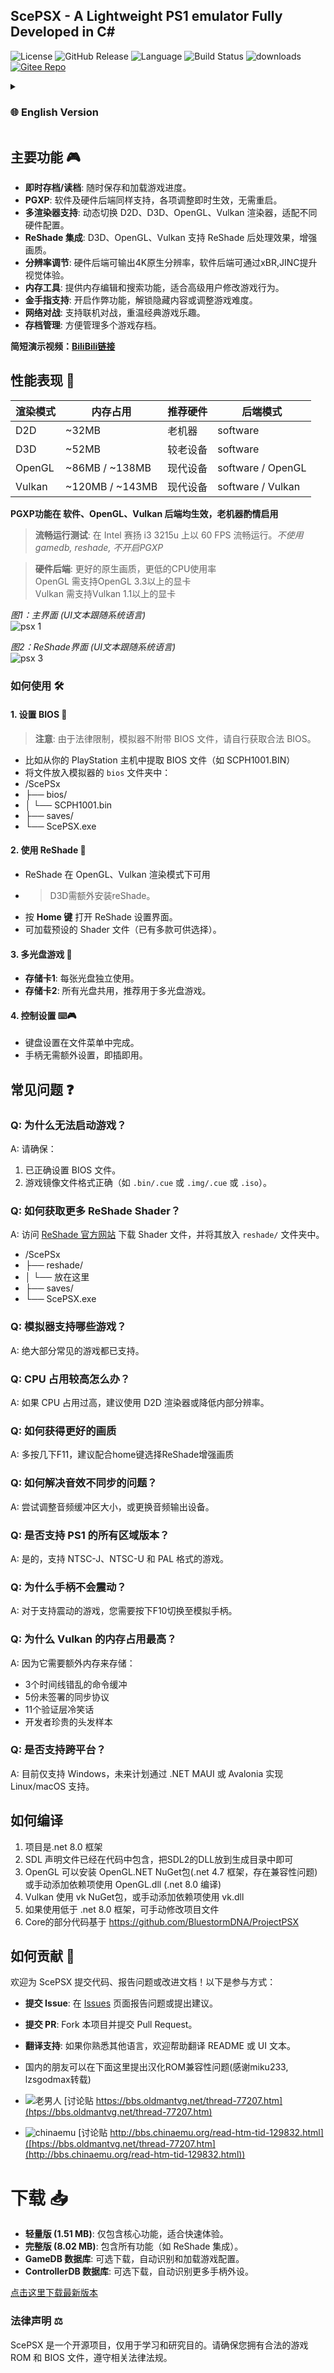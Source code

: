 <h2>ScePSX - A Lightweight PS1 emulator Fully Developed in C#</h2>

![License](https://img.shields.io/badge/license-MIT-blue) ![GitHub Release](https://img.shields.io/github/v/release/unknowall/ScePSX?label=Release) ![Language](https://img.shields.io/github/languages/top/unknowall/ScePSX) ![Build Status](https://img.shields.io/badge/build-passing-brightgreen) ![downloads](https://img.shields.io/github/downloads/unknowall/ScePSX/total.svg) [![Gitee Repo](https://img.shields.io/badge/Gitee-Mirror-FFB71B)](https://gitee.com/unknowall/ScePSX)
<details>
<summary><h3> 🌐 English Version</h3></summary>

## Key Features 🎮
- **Save States**: Save and load game progress at any time.
- **PGXP**: Supported by both software and hardware backends, with all adjustments taking effect instantly without requiring a restart.
- **Multi-Renderer Support**: Dynamically switch between D2D, D3D, OpenGL, and Vulkan renderers to adapt to different hardware configurations.
- **ReShade Integration**: ReShade post-processing effects supported on D3D, OpenGL, and Vulkan for enhanced graphics.
- **Resolution Scaling**: Hardware backend supports up to 4K native resolution output, while the software backend improves visuals through xBR and JINC scaling.
- **Memory Tools**: Memory editing and search functionality for advanced users to modify game behavior.
- **Cheat Support**: Enable cheat codes to unlock hidden content or adjust game difficulty.
- **Online Multiplayer**: Supports networked gameplay to relive classic gaming experiences.
- **Save Management**: Easily manage multiple save files.

**Short demo video: [Bilibili](https://www.bilibili.com/video/BV1sUKCzcEWg)**

## Performance Overview 🚀

| Rendering Mode | Memory Usage | Recommended Hardware | Backend Mode          |
|----------------|--------------|----------------------|-----------------------|
| D2D            | ~32MB        | Older Machines       | Software              |
| D3D            | ~52MB        | Older Devices        | Software              |
| OpenGL         | ~86MB / ~138MB | Modern Devices     | Software / OpenGL     |
| Vulkan         | ~120MB / ~143MB | Modern Devices     | Software / Vulkan     |

**PGXP is supported across software, OpenGL, and Vulkan backends; older systems should enable it with caution.**
> **Smooth Performance Test**: Runs at 60 FPS on an Intel Celeron i3 3215u. *No gamedb, no reshade，PGXP off.*

> **Hardware Backend**: Better native graphics quality, lower CPU usage  
> OpenGL requires a GPU supporting OpenGL 3.3+  
> Vulkan requires a GPU supporting Vulkan 1.1+

_Figure 1: Main Interface(UI text follows system language)_  
![psx 1 eng](https://github.com/user-attachments/assets/a1e52f58-12e7-42ec-b819-965a0ce82caf)


_Figure 2：ReShade(UI text follows system language)_<br>
![psx 3](https://github.com/user-attachments/assets/4ccdf2d6-f79f-4dd5-a131-9365bfc878b6)

### How to Use 🛠️

#### 1. Setting Up BIOS 🔑
> **Note**: Due to legal restrictions, the emulator does not include BIOS files. Please obtain a legal BIOS file.
- Extract the BIOS file (e.g., `SCPH1001.BIN`) from your PlayStation console.
- Place the file in the emulator's `bios` folder:
/ScePSx<br>
├── bios/<br>
│ └── SCPH1001.bin<br>
├── saves/<br>
└── ScePSX.exe<br>

#### 2. Using ReShade 🎨
- ReShade is available in OpenGL and Vulkan rendering modes.
- > For D3D, ReShade needs to be installed separately.
- Press **Home** to open the ReShade settings interface.
- Load pre-configured Shader files (several presets are available).

#### 3. Multi-Disc Games 📀
- **Memory Card 1**: Each disc uses its own memory card.
- **Memory Card 2**: Shared across all discs, recommended for multi-disc games.

#### 4. Controller Settings ⌨️🎮
- Keyboard settings can be configured in the File menu.
- Controllers are plug-and-play, no additional setup required.

## Frequently Asked Questions ❓

### Q: Why can't I start the game?
A: Ensure the following:
1. The BIOS file is correctly set up.
2. The game image file format is correct (e.g., `.bin/.cue`, `.img/.cue`, or `.iso`).

### Q: How do I get more ReShade Shaders?
A: Visit the [ReShade Official Website](https://reshade.me/) to download Shader files and place them in the `reshade/` folder:

### Q: What games are supported by the emulator?
A: Most common games are supported.

### Q: What should I do if CPU usage is too high?
A: If CPU usage is high, try using the D2D renderer or reduce the internal resolution.

### Q: How can I improve native graphics quality?
A: Press F11 multiple times and use the Home key to select ReShade for enhanced graphics.

### Q: How do I fix audio desynchronization issues?
A: Try adjusting the audio buffer size or switching the audio output device.

### Q: Does it support all PS1 region versions?
A: Yes, it supports NTSC-J, NTSC-U, and PAL formats.

### Q: Why isn't the controller vibrating?
A: For games that support vibration feedback, you need to press **F10** to switch to **analog mode**

### Q: Why does Vulkan use the most memory?
A: Because it requires extra memory to store:
- 3 out-of-order command buffers
- 5 unsigned synchronization protocols
- 11 validation layer jokes
- Developer's precious hair samples

### Q: Is cross-platform support available?
A: Currently, only Windows is supported. Future plans include Linux/macOS support via .NET MAUI or Avalonia.

## How to Build
1. The project is based on .NET 8.0 framework.
2. SDL declarations are included in the code. Place the SDL2 DLL in the build directory.
3. For OpenGL, install the OpenGL.NET NuGet package (.NET 4.7 framework, may have compatibility issues) or manually add dependencies using OpenGL.dll (.NET 8.0 compiled).
4. For Vulkan, use the vk NuGet package or manually add dependencies using vk.dll.
5. If using a framework below .NET 8.0, modify the project file manually.
6. Some core code is based on https://github.com/BluestormDNA/ProjectPSX.

## How to Contribute 🤝
We welcome contributions to ScePSX, including code submissions, issue reporting, or documentation improvements. Here’s how you can participate:
- **Submit Issues**: Report problems or suggestions on the [Issues](https://github.com/unknowall/ScePSX/issues) page.
- **Submit PRs**: Fork the project and submit Pull Requests.
- **Translation Support**: If you’re fluent in other languages, help translate README or UI text.

# Downloads 📥
- **Lightweight Version (1.51 MB)**: Core features only, ideal for quick testing.
- **Full Version (8.02 MB)**: Includes all features (e.g., ReShade integration).
- **GameDB Database**: Optional download for automatic game configuration recognition.
- **ControllerDB Database**: Optional download for extended controller support.

[Click here to download the latest version](https://github.com/unknowall/ScePSX/releases)

### Legal Disclaimer ⚖️
ScePSX is an open-source project intended solely for learning and research purposes. Ensure you have legal game ROMs and BIOS files and comply with relevant laws and regulations.
</details>

## 主要功能 🎮
- **即时存档/读档**: 随时保存和加载游戏进度。
- **PGXP**: 软件及硬件后端同样支持，各项调整即时生效，无需重启。
- **多渲染器支持**: 动态切换 D2D、D3D、OpenGL、Vulkan 渲染器，适配不同硬件配置。
- **ReShade 集成**: D3D、OpenGL、Vulkan 支持 ReShade 后处理效果，增强画质。
- **分辨率调节**: 硬件后端可输出4K原生分辨率，软件后端可通过xBR,JINC提升视觉体验。
- **内存工具**: 提供内存编辑和搜索功能，适合高级用户修改游戏行为。
- **金手指支持**: 开启作弊功能，解锁隐藏内容或调整游戏难度。
- **网络对战**: 支持联机对战，重温经典游戏乐趣。
- **存档管理**: 方便管理多个游戏存档。

**简短演示视频：[BiliBili链接](https://www.bilibili.com/video/BV1sUKCzcEWg )**

## 性能表现 🚀

| 渲染模式 | 内存占用 | 推荐硬件 | 后端模式          |
|----------|----------|----------|-------------------|
| D2D      | ~32MB    | 老机器   | software          |
| D3D      | ~52MB    | 较老设备 | software          |
| OpenGL   | ~86MB / ~138MB   | 现代设备 | software / OpenGL |
| Vulkan   | ~120MB / ~143MB  | 现代设备 | software / Vulkan          |

**PGXP功能在 软件、OpenGL、Vulkan 后端均生效，老机器酌情启用**
> **流畅运行测试**: 在 Intel 赛扬 i3 3215u 上以 60 FPS 流畅运行。*不使用gamedb, reshade, 不开启PGXP*

> **硬件后端**: 更好的原生画质，更低的CPU使用率<br>
> OpenGL 需支持OpenGL 3.3以上的显卡<br>
> Vulkan 需支持Vulkan 1.1以上的显卡<br>

_图1：主界面 (UI文本跟随系统语言)_<br>
![psx 1](https://github.com/user-attachments/assets/6166e262-a587-4d26-ad2a-d74e05697ccc)

<!-- ![ogl](https://github.com/user-attachments/assets/fad3885b-f0eb-4168-a4ab-60e2d75b79f0) -->

_图2：ReShade界面 (UI文本跟随系统语言)_<br>
![psx 3](https://github.com/user-attachments/assets/4ccdf2d6-f79f-4dd5-a131-9365bfc878b6)

<!-- ![捕获233](https://github.com/user-attachments/assets/fb0ba1a7-3dc8-428a-8d79-25d1e03677a9) -->

### 如何使用 🛠️

#### 1. 设置 BIOS 🔑
> **注意**: 由于法律限制，模拟器不附带 BIOS 文件，请自行获取合法 BIOS。
- 比如从你的 PlayStation 主机中提取 BIOS 文件（如 SCPH1001.BIN）
- 将文件放入模拟器的 `bios` 文件夹中：
- /ScePSx
- ├── bios/
- │ └── SCPH1001.bin
- ├── saves/
- └── ScePSX.exe

#### 2. 使用 ReShade 🎨
- ReShade 在 OpenGL、Vulkan 渲染模式下可用
- >D3D需额外安装reShade。
- 按 **Home 键** 打开 ReShade 设置界面。
- 可加载预设的 Shader 文件（已有多款可供选择）。
  
#### 3. 多光盘游戏 📀
- **存储卡1**: 每张光盘独立使用。
- **存储卡2**: 所有光盘共用，推荐用于多光盘游戏。
  
#### 4. 控制设置 ⌨️🎮
- 键盘设置在文件菜单中完成。
- 手柄无需额外设置，即插即用。
  
## 常见问题 ❓

### Q: 为什么无法启动游戏？
A: 请确保：
1. 已正确设置 BIOS 文件。
2. 游戏镜像文件格式正确（如 `.bin/.cue` 或 `.img/.cue` 或 `.iso`）。

### Q: 如何获取更多 ReShade Shader？
A: 访问 [ReShade 官方网站](https://reshade.me/) 下载 Shader 文件，并将其放入 `reshade/` 文件夹中。
- /ScePSx
- ├── reshade/
- │ └── 放在这里
- ├── saves/
- └── ScePSX.exe

### Q: 模拟器支持哪些游戏？
A: 绝大部分常见的游戏都已支持。

### Q: CPU 占用较高怎么办？
A: 如果 CPU 占用过高，建议使用 D2D 渲染器或降低内部分辨率。

### Q: 如何获得更好的画质
A: 多按几下F11，建议配合home键选择ReShade增强画质

### Q: 如何解决音效不同步的问题？
A: 尝试调整音频缓冲区大小，或更换音频输出设备。

### Q: 是否支持 PS1 的所有区域版本？
A: 是的，支持 NTSC-J、NTSC-U 和 PAL 格式的游戏。

### Q: 为什么手柄不会震动？
A: 对于支持震动的游戏，您需要按下F10切换至模拟手柄。

### Q: 为什么 Vulkan 的内存占用最高？
A: 因为它需要额外内存来存储：  
- 3个时间线错乱的命令缓冲
- 5份未签署的同步协议
- 11个验证层冷笑话
- 开发者珍贵的头发样本

### Q: 是否支持跨平台？
A: 目前仅支持 Windows，未来计划通过 .NET MAUI 或 Avalonia 实现 Linux/macOS 支持。

## 如何编译
1. 项目是.net 8.0 框架
2. SDL 声明文件已经在代码中包含，把SDL2的DLL放到生成目录中即可
3. OpenGL 可以安装 OpenGL.NET NuGet包(.net 4.7 框架，存在兼容性问题)<br>
   或手动添加依赖项使用 OpenGL.dll (.net 8.0 编译)
5. Vulkan 使用 vk NuGet包，或手动添加依赖项使用 vk.dll
6. 如果使用低于 .net 8.0 框架，可手动修改项目文件
7. Core的部分代码基于 https://github.com/BluestormDNA/ProjectPSX

## 如何贡献 🤝
欢迎为 ScePSX 提交代码、报告问题或改进文档！以下是参与方式：
- **提交 Issue**: 在 [Issues](https://github.com/unknowall/ScePSX/issues) 页面报告问题或提出建议。
- **提交 PR**: Fork 本项目并提交 Pull Request。
- **翻译支持**: 如果你熟悉其他语言，欢迎帮助翻译 README 或 UI 文本。

- 国内的朋友可以在下面这里提出汉化ROM兼容性问题(感谢miku233, lzsgodmax转载)

- ![老男人](https://img.shields.io/badge/Oldman-Emu-老男人) [讨论贴 https://bbs.oldmantvg.net/thread-77207.htm](htps://bbs.oldmantvg.net/thread-77207.htm)
- ![chinaemu](https://img.shields.io/badge/China-Emu-org) [讨论贴 http://bbs.chinaemu.org/read-htm-tid-129832.html]([htps://bbs.oldmantvg.net/thread-77207.htm](http://bbs.chinaemu.org/read-htm-tid-129832.html))

# 下载 📥

- **轻量版 (1.51 MB)**: 仅包含核心功能，适合快速体验。
- **完整版 (8.02 MB)**: 包含所有功能（如 ReShade 集成）。
- **GameDB 数据库**: 可选下载，自动识别和加载游戏配置。
- **ControllerDB 数据库**: 可选下载，自动识别更多手柄外设。

[点击这里下载最新版本](https://github.com/unknowall/ScePSX/releases)

### 法律声明 ⚖️
ScePSX 是一个开源项目，仅用于学习和研究目的。请确保您拥有合法的游戏 ROM 和 BIOS 文件，遵守相关法律法规。



